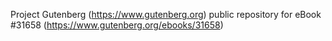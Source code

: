 Project Gutenberg (https://www.gutenberg.org) public repository for eBook #31658 (https://www.gutenberg.org/ebooks/31658)
